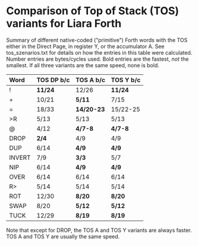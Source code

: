 # Comparison of Top of Stack (TOS) variants for Liara Forth

Summary of different native-coded ("primitive") Forth words with the TOS either
in the Direct Page, in register Y, or the accumulator A. See tos_szenarios.txt
for details on how the entries in this table were calculated. Number entries are
bytes/cycles used. Bold entries are the fastest, _not_ the smallest. If all
three variants are the same speed, none is bold.


| Word | TOS DP b/c | TOS A b/c | TOS Y b/c |
| :--- | --- | --- | --- |
| ! | **11/24** | 12/26 | **11/24** |
| + | 10/21 | **5/11** | 7/15 |
| = | 18/33 | **14/20-23** | 15/22-25 | 
| >R | 5/13 | 5/13 | 5/13 |
| @ | 4/12 | **4/7-8** | **4/7-8** |
| DROP | **2/4** | 4/9 | 4/9 |
| DUP | 6/14 | **4/9** | **4/9** |
| INVERT | 7/9 | **3/3** | 5/7 | 
| NIP | 6/14 | **4/9** | **4/9** |
| OVER | 6/14 | 6/14 | 6/14 |
| R> | 5/14 | 5/14 | 5/14 |
| ROT | 12/30 | **8/20** | **8/20** |
| SWAP | 8/20 | **5/12** | **5/12** |
| TUCK | 12/29 | **8/19** | **8/19** |

Note that except for DROP, the TOS A and TOS Y variants are always faster. TOS A
and TOS Y are usually the same speed. 

